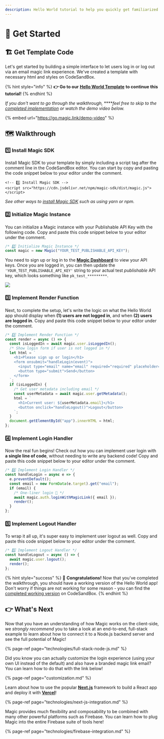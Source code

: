 ```yaml
---
description: Hello World tutorial to help you quickly get familiarized with Magic.
---
```


# 🚀 Get Started

## 🏗️ Get Template Code

Let's get started by building a simple interface to let users log in or log out via an email magic link experience. We've created a template with necessary html and styles on CodeSandBox. 

{% hint style="info" %}
**👉 Go to our** [**Hello World Template**](https://go.magic.link/hello-world-template) **to continue this tutorial!**
{% endhint %}

_If you don't want to go through the walkthrough,_ ****_feel free to skip to the_ [_completed implementation_](https://go.magic.link/hello-world-code) _or watch the demo video below._

{% embed url="https://go.magic.link/demo-video" %}

## 🗺️ Walkthrough

### 1️⃣ Install Magic SDK

Install Magic SDK to your template by simply including a script tag after the comment line in the CodeSandBox editor. You can start by copy and pasting the code snippet below to your editor under the comment.

```markup
<!-- 1️⃣ Install Magic SDK -->
<script src="https://cdn.jsdelivr.net/npm/magic-sdk/dist/magic.js"></script>
```

_See other ways to_ [_install Magic SDK_](client-sdk/browser-js/get-started.md) _such as using yarn or npm._

### 2️⃣ Initialize Magic Instance

You can initialize a Magic instance with your Publishable API Key with the following code. Copy and paste this code snippet below to your editor under the comment.

```javascript
/* 2️⃣ Initialize Magic Instance */
const magic = new Magic("YOUR_TEST_PUBLISHABLE_API_KEY");
```

You need to sign up or log in to the [**Magic Dashboard**](https://dashboard.magic.link/) to view your API keys. Once you are logged in, you can then update the `'YOUR_TEST_PUBLISHABLE_API_KEY'` string to your actual test _publishable_ API key, which looks something like `pk_test_*********`.

![](.gitbook/assets/dashboard-pk.png)

### 3️⃣ Implement Render Function

Next, to complete the setup, let's write the logic on what the Hello World app should display when **\(1\) users are not logged in**, and when **\(2\) users are logged in**. Copy and paste this code snippet below to your editor under the comment.

```javascript
/* 3️⃣ Implement Render Function */
const render = async () => {
  const isLoggedIn = await magic.user.isLoggedIn();
  /* Show login form if user is not logged in */
  let html = `
    <h1>Please sign up or login</h1>
    <form onsubmit="handleLogin(event)">
      <input type="email" name="email" required="required" placeholder="Enter your email" />
      <button type="submit">Send</button>
    </form>
  `;
  if (isLoggedIn) {
    /* Get user metadata including email */
    const userMetadata = await magic.user.getMetadata();
    html = `
      <h1>Current user: ${userMetadata.email}</h1>
      <button onclick="handleLogout()">Logout</button>
    `;
  }
  document.getElementById("app").innerHTML = html;
};
```

### 4️⃣ Implement Login Handler

Now the real fun begins! Check out how you can implement user login with **a single line of code**, without needing to write any backend code! Copy and paste this code snippet below to your editor under the comment.

```javascript
/* 4️⃣ Implement Login Handler */
const handleLogin = async e => {
  e.preventDefault();
  const email = new FormData(e.target).get("email");
  if (email) {
    /* One-liner login 🤯 */
    await magic.auth.loginWithMagicLink({ email });
    render();
  }
};
```

### 5️⃣ Implement Logout Handler

To wrap it all up, it's super easy to implement user logout as well. Copy and paste this code snippet below to your editor under the comment.

```javascript
/* 5️⃣ Implement Logout Handler */
const handleLogout = async () => {
  await magic.user.logout();
  render();
};
```

{% hint style="success" %}
🎉 **Congratulations!** Now that you've completed the walkthrough, you should have a working version of the Hello World app! Don't worry if things are not working for some reason - you can find the [completed working version](https://go.magic.link/hello-world-code) on CodeSandBox.
{% endhint %}

## 👉 What's Next

Now that you have an understanding of how Magic works on the client-side, we _strongly recommend_ you to take a look at an end-to-end, full-stack example to learn about how to connect it to a Node.js backend server and see the full potential of Magic!

{% page-ref page="technologies/full-stack-node-js.md" %}

Did you know you can actually customize the login experience \(using your own UI instead of the default\) and also have a branded magic link email? You can learn how to do that with the link below!

{% page-ref page="customization.md" %}

Learn about how to use the popular [**Next.js**](https://nextjs.org/) framework to build a React app and deploy it with [**Vercel**](https://vercel.com/)!

{% page-ref page="technologies/next-js-integration.md" %}

Magic provides much flexibility and composability to be combined with many other powerful platforms such as Firebase. You can learn how to plug Magic into the entire Firebase suite of tools here!

{% page-ref page="technologies/firebase-integration.md" %}

